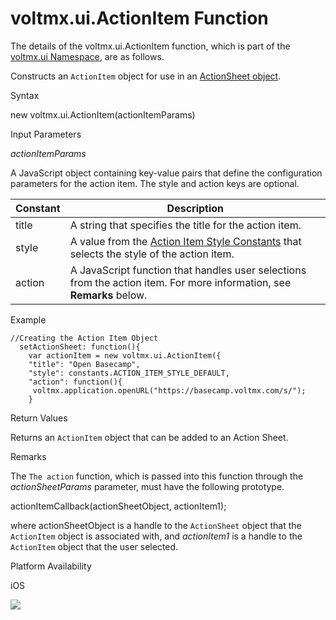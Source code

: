                             


voltmx.ui.ActionItem Function
===========================

The details of the voltmx.ui.ActionItem function, which is part of the [voltmx.ui Namespace](voltmx.ui_functions.md), are as follows.

Constructs an `ActionItem` object for use in an [ActionSheet object](actionsheet_object_methods.md#actionsheet-object).

Syntax

new voltmx.ui.ActionItem(actionItemParams)

Input Parameters

_actionItemParams_

A JavaScript object containing key-value pairs that define the configuration parameters for the action item. The style and action keys are optional.

| Constant | Description |
| --- | --- |
| title | A string that specifies the title for the action item. |
| style | A value from the [](constants_namespace.md#ActionItemStyles)[Action Item Style Constants](constants_namespace.md#ActionItemStyles) that selects the style of the action item. |
| action | A JavaScript function that handles user selections from the action item. For more information, see **Remarks** below. |

Example

```
//Creating the Action Item Object
  setActionSheet: function(){
    var actionItem = new voltmx.ui.ActionItem({
    "title": "Open Basecamp",
    "style": constants.ACTION_ITEM_STYLE_DEFAULT,
    "action": function(){
     voltmx.application.openURL("https://basecamp.voltmx.com/s/");
    }
```

Return Values

Returns an `ActionItem` object that can be added to an Action Sheet.

Remarks

The `The action` function, which is passed into this function through the _actionSheetParams_ parameter, must have the following prototype.

actionItemCallback(actionSheetObject, actionItem1);

where actionSheetObject is a handle to the `ActionSheet` object that the `ActionItem` object is associated with, and _actionItem1_ is a handle to the `ActionItem` object that the user selected.

Platform Availability

iOS

![](resources/prettify/onload.png)
